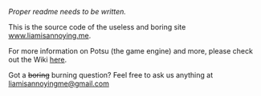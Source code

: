_Proper readme needs to be written._

This is the source code of the useless and boring site www.liamisannoying.me.

For more information on Potsu (the game engine) and more, please check out the Wiki [here](https://github.com/The-Liamisannoying-Foundation/liamisannoyingme/wiki).

Got a ~~boring~~ burning question? Feel free to ask us anything at <a href="mailto:liamisannoyingme@gmail.com">liamisannoyingme@gmail.com</a>

